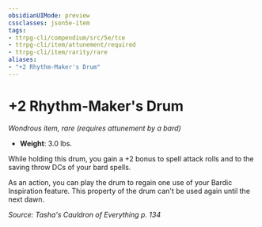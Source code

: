 ```yaml
---
obsidianUIMode: preview
cssclasses: json5e-item
tags:
- ttrpg-cli/compendium/src/5e/tce
- ttrpg-cli/item/attunement/required
- ttrpg-cli/item/rarity/rare
aliases: 
- "+2 Rhythm-Maker's Drum"
---
```

# +2 Rhythm-Maker's Drum
*Wondrous item, rare (requires attunement by a bard)*  

- **Weight**: 3.0 lbs.

While holding this drum, you gain a +2 bonus to spell attack rolls and to the saving throw DCs of your bard spells.

As an action, you can play the drum to regain one use of your Bardic Inspiration feature. This property of the drum can't be used again until the next dawn.

*Source: Tasha's Cauldron of Everything p. 134*